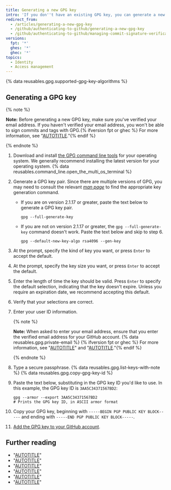 ```yaml
---
title: Generating a new GPG key
intro: 'If you don''t have an existing GPG key, you can generate a new GPG key to use for signing commits and tags.'
redirect_from:
  - /articles/generating-a-new-gpg-key
  - /github/authenticating-to-github/generating-a-new-gpg-key
  - /github/authenticating-to-github/managing-commit-signature-verification/generating-a-new-gpg-key
versions:
  fpt: '*'
  ghes: '*'
  ghec: '*'
topics:
  - Identity
  - Access management
---
```

{% data reusables.gpg.supported-gpg-key-algorithms %}

## Generating a GPG key

{% note %}

**Note:** Before generating a new GPG key, make sure you've verified your email address. If you haven't verified your email address, you won't be able to sign commits and tags with GPG.{% ifversion fpt or ghec %} For more information, see "[AUTOTITLE](/account-and-profile/setting-up-and-managing-your-personal-account-on-github/managing-email-preferences/verifying-your-email-address)."{% endif %}

{% endnote %}

1. Download and install [the GPG command line tools](https://www.gnupg.org/download/) for your operating system. We generally recommend installing the latest version for your operating system.
{% data reusables.command_line.open_the_multi_os_terminal %}
1. Generate a GPG key pair. Since there are multiple versions of GPG, you may need to consult the relevant [_man page_](https://en.wikipedia.org/wiki/Man_page) to find the appropriate key generation command.
    - If you are on version 2.1.17 or greater, paste the text below to generate a GPG key pair.

      ```shell copy
      gpg --full-generate-key
      ```

    - If you are not on version 2.1.17 or greater, the `gpg --full-generate-key` command doesn't work. Paste the text below and skip to step 6.

      ```shell copy
      gpg --default-new-key-algo rsa4096 --gen-key
      ```

1. At the prompt, specify the kind of key you want, or press `Enter` to accept the default.
1. At the prompt, specify the key size you want, or press `Enter` to accept the default.
1. Enter the length of time the key should be valid. Press `Enter` to specify the default selection, indicating that the key doesn't expire. Unless you require an expiration date, we recommend accepting this default.
1. Verify that your selections are correct.
1. Enter your user ID information.

   {% note %}

   **Note:** When asked to enter your email address, ensure that you enter the verified email address for your GitHub account. {% data reusables.gpg.private-email %} {% ifversion fpt or ghec %}  For more information, see "[AUTOTITLE](/account-and-profile/setting-up-and-managing-your-personal-account-on-github/managing-email-preferences/verifying-your-email-address)" and "[AUTOTITLE](/account-and-profile/setting-up-and-managing-your-personal-account-on-github/managing-email-preferences/setting-your-commit-email-address)."{% endif %}

   {% endnote %}

1. Type a secure passphrase.
{% data reusables.gpg.list-keys-with-note %}
{% data reusables.gpg.copy-gpg-key-id %}
1. Paste the text below, substituting in the GPG key ID you'd like to use. In this example, the GPG key ID is `3AA5C34371567BD2`:

   ```shell
   gpg --armor --export 3AA5C34371567BD2
   # Prints the GPG key ID, in ASCII armor format
   ```

1. Copy your GPG key, beginning with `-----BEGIN PGP PUBLIC KEY BLOCK-----` and ending with `-----END PGP PUBLIC KEY BLOCK-----`.
1. [Add the GPG key to your GitHub account](/authentication/managing-commit-signature-verification/adding-a-gpg-key-to-your-github-account).

## Further reading

- "[AUTOTITLE](/authentication/managing-commit-signature-verification/checking-for-existing-gpg-keys)"
- "[AUTOTITLE](/authentication/managing-commit-signature-verification/adding-a-gpg-key-to-your-github-account)"
- "[AUTOTITLE](/authentication/managing-commit-signature-verification/telling-git-about-your-signing-key)"
- "[AUTOTITLE](/authentication/managing-commit-signature-verification/associating-an-email-with-your-gpg-key)"
- "[AUTOTITLE](/authentication/managing-commit-signature-verification/signing-commits)"
- "[AUTOTITLE](/authentication/managing-commit-signature-verification/signing-tags)"
